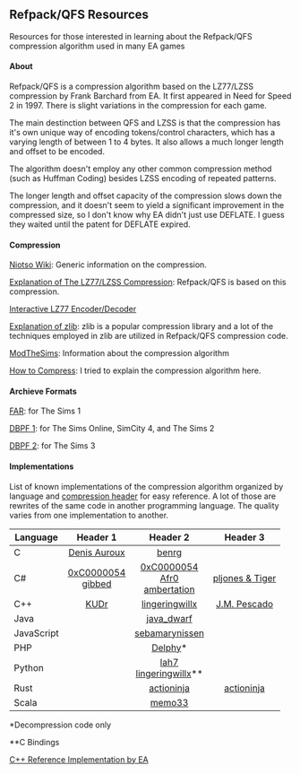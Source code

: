 ## Refpack/QFS Resources

Resources for those interested in learning about the Refpack/QFS compression algorithm used in many EA games

#### About

Refpack/QFS is a compression algorithm based on the LZ77/LZSS compression by Frank Barchard from EA. It first appeared in Need for Speed 2 in 1997. There is slight variations in the compression for each game.

The main destinction between QFS and LZSS is that the compression has it's own unique way of encoding tokens/control characters, which has a varying length of between 1 to 4 bytes. It also allows a much longer length and offset to be encoded.

The algorithm doesn't employ any other common compression method (such as Huffman Coding) besides LZSS encoding of repeated patterns.

The longer length and offset capacity of the compression slows down the compression, and it doesn't seem to yield a significant improvement in the compressed size, so I don't know why EA didn't just use DEFLATE. I guess they waited until the patent for DEFLATE expired.

#### Compression

[Niotso Wiki](http://wiki.niotso.org/RefPack): Generic information on the compression.

[Explanation of The LZ77/LZSS Compression](https://go-compression.github.io/algorithms/lzss/): Refpack/QFS is based on this compression.

[Interactive LZ77 Encoder/Decoder](https://go-compression.github.io/interactive/lz/lz/)

[Explanation of zlib](https://www.euccas.me/zlib/): zlib is a popular compression library and a lot of the techniques employed in zlib are utilized in Refpack/QFS compression code.

[ModTheSims](https://modthesims.info/wiki.php?title=DBPF/Compression): Information about the compression algorithm

[How to Compress](https://github.com/lingeringwillx/Refpack-QFS-Resources/blob/main/how-to-compress.md): I tried to explain the compression algorithm here.

#### Archieve Formats

[FAR](http://wiki.niotso.org/FAR): for The Sims 1

[DBPF 1](https://modthesims.info/wiki.php?title=DBPF): for The Sims Online, SimCity 4, and The Sims 2

[DBPF 2](https://modthesims.info/wiki.php?title=Sims_3:DBPF): for The Sims 3

#### Implementations

List of known implementations of the compression algorithm organized by language and [compression header]() for easy reference. A lot of those are rewrites of the same code in another programming language. The quality varies from one implementation to another.

| Language | Header 1 | Header 2 | Header 3 |
|-|:-:|:-:|:-:|
| C | [Denis Auroux](https://math.mit.edu/~auroux/software/fshtool.zip) | [benrg](http://www.moreawesomethanyou.com/smf/index.php/topic,8279.0.html) ||
| C# | [0xC0000054](https://github.com/0xC0000054/DBPFSharp/blob/main/src/DBPFSharp/QfsCompression.cs)<br>[gibbed](https://github.com/gibbed/Gibbed.RefPack) | [0xC0000054](https://github.com/0xC0000054/DBPFSharp/blob/main/src/DBPFSharp/QfsCompression.cs)<br>[Afr0](https://github.com/riperiperi/FreeSO/blob/master/Other/tools/SimsLib/SimsLib/FAR3/Decompresser.cs)<br>[ambertation](https://github.com/luki122/simpe/blob/master/fullsimpe/SimPe%20Packages/PackedFile.cs) | [pljones & Tiger](https://sourceforge.net/p/s3pi/git/ci/master/tree/s3pi/Package/Compression.cs) |
| C++ | [KUDr](https://github.com/MicaelJarniac/RefPack-Tool) | [lingeringwillx](https://github.com/lingeringwillx/CrappySims2Compression/tree/main/practice) | [J.M. Pescado](https://gist.github.com/uyjulian/bd24b98a4c97b775c9ab) |
| Java || [java_dwarf](https://github.com/memo33/jDBPFX/blob/master/src/jdbpfx/util/DBPFPackager.java) ||
| JavaScript || [sebamarynissen](https://github.com/sebamarynissen/qfs-compression) ||
| PHP || [Delphy](https://modthesims.info/wiki.php?title=DBPF_Compression#Example_Code)* ||
| Python || [lah7](https://github.com/lah7/sims2-4k-ui-mod/blob/master/qfs.py)<br>[lingeringwillx](https://github.com/lingeringwillx/sims2lib/blob/main/dbpf.py)** ||
| Rust || [actioninja](https://github.com/actioninja/refpack-rs) | [actioninja](https://github.com/actioninja/refpack-rs) |
| Scala || [memo33](https://github.com/memo33/scdbpf/blob/master/src/main/scala/scdbpf/internal/QfsCompression.scala) ||

*Decompression code only

**C Bindings

[C++ Reference Implementation by EA](http://download.wcnews.com/files/documents/sourcecode/shadowforce/transfer/asommers/mfcapp_src/engine/compress/RefPack.cpp)

